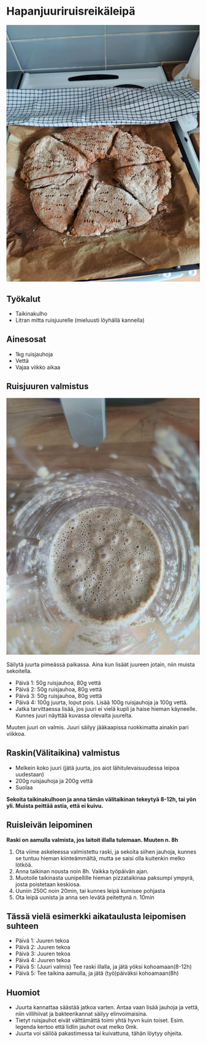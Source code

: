 # Hapanjuuriruisreikäleipä

![Valmis ruisleipä](https://github.com/luumut/luumucookbook/blob/master/media/hapanjuuriruisreikaleipa1.jpg?raw=true)

## Työkalut
- Taikinakulho
- Litran mitta ruisjuurelle (mieluusti löyhällä kannella)

## Ainesosat
- 1kg ruisjauhoja
- Vettä
- Vajaa viikko aikaa

## Ruisjuuren valmistus
![Valmis hapanjuuri](https://github.com/luumut/luumucookbook/blob/master/media/hapanjuuriruisreikaleipa2.jpg?raw=true)

Säilytä juurta pimeässä paikassa. Aina kun lisäät juureen jotain, niin muista sekoitella.

- Päivä 1: 50g ruisjauhoa, 80g vettä
- Päivä 2: 50g ruisjauhoa, 80g vettä
- Päivä 3: 50g ruisjauhoa, 80g vettä
- Päivä 4: 100g juurta, loput pois. Lisää 100g ruisjauhoja ja 100g vettä.
- Jatka tarvittaessa lisää, jos juuri ei vielä kupli ja haise hieman käyneelle. Kunnes juuri näyttää kuvassa olevalta juurelta.

Muuten juuri on valmis. Juuri säilyy jääkaapissa ruokkimatta ainakin pari viikkoa.

## Raskin(Välitaikina) valmistus
- Melkein koko juuri (jätä juurta, jos aiot lähitulevaisuudessa leipoa uudestaan)
- 200g ruisjauhoja ja 200g vettä
- Suolaa

**Sekoita taikinakulhoon ja anna tämän välitaikinan tekeytyä 8-12h, tai yön yli. Muista peittää astia, että ei kuivu.**


## Ruisleivän leipominen

**Raski on aamulla valmista, jos laitoit illalla tulemaan. Muuten n. 8h**

1. Ota viime askeleessa valmistettu raski, ja sekoita siihen jauhoja, kunnes se tuntuu hieman kiinteämmältä, mutta se saisi olla kuitenkin melko lötköä.
2. Anna taikinan nousta noin 8h. Vaikka työpäivän ajan.
2. Muotoile taikinasta uunipellille hieman pizzataikinaa paksumpi ympyrä, josta poistetaan keskiosa.
3. Uuniin 250C noin 20min, tai kunnes leipä kumisee pohjasta
4. Ota leipä uunista ja anna sen levätä peitettynä n. 10min


## Tässä vielä esimerkki aikataulusta leipomisen suhteen
- Päivä 1: Juuren tekoa
- Päivä 2: Juuren tekoa
- Päivä 3: Juuren tekoa
- Päivä 4: Juuren tekoa
- Päivä 5: (Juuri valmis) Tee raski illalla, ja jätä yöksi kohoamaan(8-12h)
- Päivä 5: Tee taikina aamulla, ja jätä (työ)päiväksi kohoamaan(8h)

## Huomiot
- Juurta kannattaa säästää jatkoa varten. Antaa vaan lisää jauhoja ja vettä, niin villihiivat ja bakteerikannat säilyy elinvoimaisina.
- Tietyt ruisjauhot eivät välttämättä toimi yhtä hyvn kuin toiset. Esim. legenda kertoo että lidlin jauhot ovat melko 0mk.
- Juurta voi säilöä pakastimessa tai kuivattuna, tähän löytyy ohjeita.